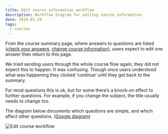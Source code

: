 ```yaml
---
title: Edit course information workflow
description: Workflow diagram for editing course information
date: 2019-01-29
tags:
  - courses
---
```


From the course summary page, where answers to questions are listed ([check your answers](/publish-teacher-training-courses/new-course-iteration-14-jan#check-your-answers), [change course information](/publish-teacher-training-courses/new-course-iteration-14-jan#change-course-information)), users expect to edit one answer then return to this page.

We tried sending users through the whole course flow again, they did not expect this to happen. It was confusing. Though once users understood what was happening they clicked ‘continue’ until they got back to the summary.

For most questions this is ok, but for some there’s a knock-on effect to further questions. For example, if you change the subject, the title usually needs to change too.

The diagram below documents which questions are simple, and which affect other questions. ([Google diagram](https://docs.google.com/drawings/d/1OrJYSTmRSJD2GEAWFnr2lXLNo7A9J9GDsPMQUm0Pi0M/edit))

![Edit course workflow](/publish-teacher-training-courses/edit-course-workflow/workflow.svg)
